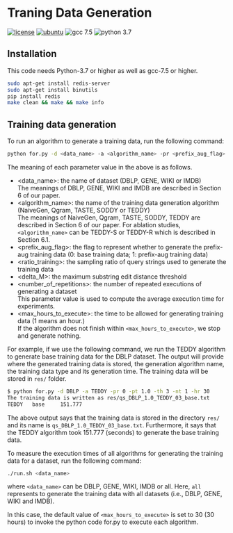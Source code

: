 # Traning Data Generation

[![license](https://img.shields.io/github/license/sykwon/teddy-dream?color=brightgreen)](https://github.com/sykwon/teddy-dream/blob/master/LICENSE)
[![ubuntu](https://img.shields.io/badge/ubuntu-v18.04-orange)](https://wiki.ubuntu.com/Releases)
![gcc 7.5](https://img.shields.io/badge/gcc-v7.5-blue)
![python 3.7](https://img.shields.io/badge/python-v3.7-blue)

## Installation

This code needs Python-3.7 or higher as well as gcc-7.5 or higher.

```bash
sudo apt-get install redis-server
sudo apt-get install binutils
pip install redis
make clean && make && make info
```

## Training data generation

To run an algorithm to generate a training data, run the following command:

```bash
python for.py -d <data_name> -a <algorithm_name> -pr <prefix_aug_flag> -pt <ratio_training> -th <delta_M> -nt <number_of_repetitions> -hr <max_hours_to_execute>
```

The meaning of each parameter value in the above is as follows.

* <data_name>: the name of dataset (DBLP, GENE, WIKI or IMDB)  
The meanings of DBLP, GENE, WIKI and IMDB are described in Section 6 of our paper.
* <algorithm_name>: the name of the training data generation algorithm (NaiveGen, Qgram, TASTE, SODDY or TEDDY)  
The meanings of NaiveGen, Qgram, TASTE, SODDY, TEDDY are described in Section 6 of our paper.
For ablation studies, ```<algorithm_name>``` can be TEDDY-S or TEDDY-R which is described in Section 6.1.
* <prefix_aug_flag>: the flag to represent whether to generate the prefix-aug training data (0: base training data; 1: prefix-aug training data)
* <ratio_training>: the sampling ratio of query strings used to generate the training data
* <delta_M>: the maximum substring edit distance threshold
* <number_of_repetitions>: the number of repeated executions of generating a dataset  
  This parameter value is used to compute the average execution time for experiments.
* <max_hours_to_execute>: the time to be allowed for generating training data (1 means an hour.)  
If the algorithm does not finish within ```<max_hours_to_execute>```, we stop and generate nothing.

For example, if we use the following command, we run the TEDDY algorithm to generate base training data for the DBLP dataset.
The output will provide where the generated training data is stored, the generation algorithm name, the training data type and its generation time. The training data will be stored in ```res/``` folder.

```bash
$ python for.py -d DBLP -a TEDDY -pr 0 -pt 1.0 -th 3 -nt 1 -hr 30
The training data is written as res/qs_DBLP_1.0_TEDDY_03_base.txt
TEDDY   base     151.777
```

The above output says that the training data is stored in the directory ```res/``` and its name is ```qs_DBLP_1.0_TEDDY_03_base.txt```.
Furthermore, it says that the TEDDY algorithm took 151.777 (seconds) to generate the base training data.

To measure the execution times of all algorithms for generating the training data for a dataset, run the following command:

```bash
./run.sh <data_name>
```

where ```<data_name>``` can be DBLP, GENE, WIKI, IMDB or all. Here, ```all``` represents to generate the training data with all datasets (i.e., DBLP, GENE, WIKI and IMDB).

In this case, the default value of ```<max_hours_to_execute>``` is set to 30 (30 hours) to invoke the python code for.py to execute each algorithm.
